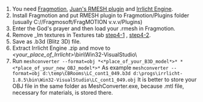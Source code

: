 1. You need [Fragmotion](http://www.fragmosoft.com/fragMOTION/), [Juan's RMESH plugin](https://undertowgames.com/forum/viewtopic.php?f=11&t=7369) and [Irrlicht Engine](https://irrlicht.sourceforge.io/).
2. Install Fragmotion and put RMESH plugin to Fragmotion/Plugins folder (usually C://Fragmosoft/FragMOTION v.v.v/Plugins)
3. Enter the God's prayer and then load your .rmesh in Fragmotion.
4. Remove _lm textures in Textures tab [step4-1](/images/step4-1.png) , [step4-2](/images/step4-2.png).
5. Save as .b3d (Blitz 3D) file.
6. Extract Irrlicht Engine .zip and move to *<*your_place_of_Irrlicht*>*\bin\Win32-VisualStudio\
7. Run ```meshconverter --format=obj *<*place_of_your_B3D_model*>* *<*place_of_your_new_OBJ_model*>*```
As example ```meshconverter --format=obj d:\temp\CBRooms\LC_cont1_049.b3d d:\progs\irrlicht-1.8.5\bin\Win32-VisualStudio\LC_cont1_049.obj```
It is better to store your OBJ file in the same folder as MeshConverter.exe, because .mtl file, necessary for materials, is stored there.